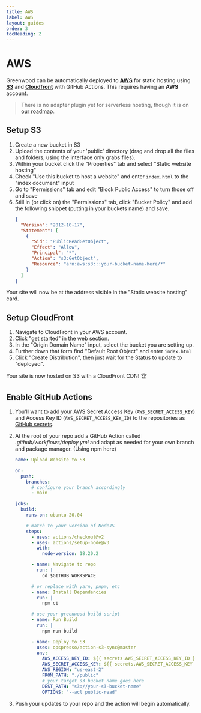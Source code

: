```yaml
---
title: AWS
label: AWS
layout: guides
order: 3
tocHeading: 2
---
```


# AWS

Greenwood can be automatically deployed to [**AWS**](https://aws.amazon.com/) for static hosting using [**S3**](https://aws.amazon.com/s3/) and [**Cloudfront**](https://aws.amazon.com/cloudfront/) with GitHub Actions. This requires having an **AWS** account.

> There is no adapter plugin yet for serverless hosting, though it is on [our roadmap](https://github.com/ProjectEvergreen/greenwood/issues/1142).

## Setup S3

1. Create a new bucket in S3
1. Upload the contents of your 'public' directory (drag and drop all the files and folders, using the interface only grabs files).
1. Within your bucket click the "Properties" tab and select "Static website hosting"
1. Check "Use this bucket to host a website" and enter `index.html` to the "index document" input
1. Go to "Permissions" tab and edit "Block Public Access" to turn those off and save
1. Still in (or click on) the "Permissions" tab, click "Bucket Policy" and add the following snippet (putting in your buckets name) and save.
   ```json
   {
     "Version": "2012-10-17",
     "Statement": [
       {
         "Sid": "PublicReadGetObject",
         "Effect": "Allow",
         "Principal": "*",
         "Action": "s3:GetObject",
         "Resource": "arn:aws:s3:::your-bucket-name-here/*"
       }
     ]
   }
   ```

Your site will now be at the address visible in the "Static website hosting" card.

## Setup CloudFront

1. Navigate to CloudFront in your AWS account.
1. Click "get started" in the web section.
1. In the "Origin Domain Name" input, select the bucket you are setting up.
1. Further down that form find "Default Root Object" and enter `index.html`
1. Click "Create Distribution", then just wait for the Status to update to "deployed".

Your site is now hosted on S3 with a CloudFront CDN! 🏆

## Enable GitHub Actions

1. You'll want to add your AWS Secret Access Key (`AWS_SECRET_ACCESS_KEY`) and Access Key ID (`AWS_SECRET_ACCESS_KEY_ID`) to the repositories as [GitHub secrets](https://docs.github.com/en/actions/security-for-github-actions/security-guides/using-secrets-in-github-actions).
1. At the root of your repo add a GitHub Action called _.github/workflows/deploy.yml_ and adapt as needed for your own branch and package manager. (Using npm here)

   ```yml
   name: Upload Website to S3

   on:
     push:
       branches:
         # configure your branch accordingly
         - main

   jobs:
     build:
       runs-on: ubuntu-20.04

       # match to your version of NodeJS
       steps:
         - uses: actions/checkout@v2
         - uses: actions/setup-node@v3
           with:
             node-version: 18.20.2

         - name: Navigate to repo
           run: |
             cd $GITHUB_WORKSPACE

         # or replace with yarn, pnpm, etc
         - name: Install Dependencies
           run: |
             npm ci

         # use your greenwood build script
         - name: Run Build
           run: |
             npm run build

         - name: Deploy to S3
           uses: opspresso/action-s3-sync@master
           env:
             AWS_ACCESS_KEY_ID: ${{ secrets.AWS_SECRET_ACCESS_KEY_ID }}
             AWS_SECRET_ACCESS_KEY: ${{ secrets.AWS_SECRET_ACCESS_KEY }}
             AWS_REGION: "us-east-2"
             FROM_PATH: "./public"
             # your target s3 bucket name goes here
             DEST_PATH: "s3://your-s3-bucket-name"
             OPTIONS: "--acl public-read"
   ```

1. Push your updates to your repo and the action will begin automatically.

